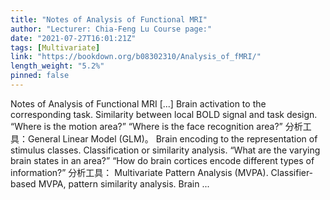 ```yaml
---
title: "Notes of Analysis of Functional MRI"
author: "Lecturer: Chia-Feng Lu Course page:"
date: "2021-07-27T16:01:21Z"
tags: [Multivariate]
link: "https://bookdown.org/b08302310/Analysis_of_fMRI/"
length_weight: "5.2%"
pinned: false
---
```


Notes of Analysis of Functional MRI [...] Brain activation to the corresponding task. Similarity between local BOLD signal and task design. “Where is the motion area?” “Where is the face recognition area?” 分析工具：General Linear Model (GLM)。 Brain encoding to the representation of stimulus classes. Classification or similarity analysis. “What are the varying brain states in an area?” “How do brain cortices encode different types of information?” 分析工具： Multivariate Pattern Analysis (MVPA). Classifier‐based MVPA, pattern similarity analysis. Brain ...
